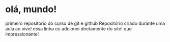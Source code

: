 # olá, mundo!
 primeiro repositorio do curso de git e github
Repositório criado durante uma aula ao vivo!
essa linha eu adcionei diretamente do site! que impressionante!
